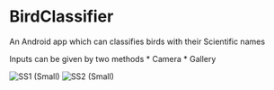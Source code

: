 # BirdClassifier

An Android app which can classifies birds with their Scientific names

Inputs can be given by two methods
    * Camera
    * Gallery
    
 
![SS1 (Small)](https://user-images.githubusercontent.com/92641951/214368769-07859b90-b3b2-490d-af88-19e6f087bf4f.jpg)
![SS2 (Small)](https://user-images.githubusercontent.com/92641951/214368962-35aa31ca-bec8-413e-aa6b-70969dc9fb69.jpg)
